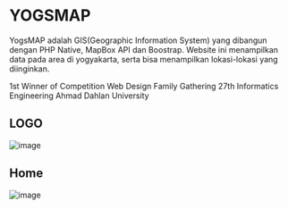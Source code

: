 # YOGSMAP
YogsMAP adalah GIS(Geographic Information System) yang dibangun dengan PHP Native, MapBox API dan Boostrap. Website ini menampilkan data pada area di yogyakarta, serta bisa menampilkan lokasi-lokasi yang diinginkan.

1st Winner of Competition Web Design Family Gathering 27th Informatics Engineering Ahmad Dahlan University

## LOGO
![image](https://user-images.githubusercontent.com/59174531/144454609-ab56546b-4c62-4c25-9da5-92a06301e361.png)

## Home
![image](https://user-images.githubusercontent.com/59174531/144454696-99f42ca5-4864-4b1f-b910-ac01d6b5646c.png)
